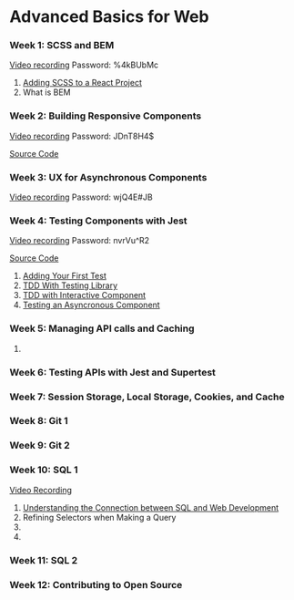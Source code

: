 # Advanced Basics for Web

### Week 1: SCSS and BEM

[Video recording](https://us06web.zoom.us/rec/share/UcJhx6wlsM2MvWaQXe_moXL5in4bTnbHeM_mKe7MEN87_myOhVbwqmJJOtr1k5Fv.Vkzd3BQPU1YjPkLO) Password: %4kBUbMc 

1. [Adding SCSS to a React Project](https://github.com/werner33/AdvancedBasicsForWeb/blob/main/SCSS.md)
2. What is BEM

### Week 2: Building Responsive Components

[Video recording](https://us06web.zoom.us/rec/share/XOdkPa1YWKnTllJ0GNMlYh4Mz9C90v0WMcjbkXuzl8x1YgSmsOFIBzUB7IE8ngLQ.s743OcrH7F9vsPdH) Password: JDnT8H4$

[Source Code](https://github.com/werner33/buildingComponentsWithAsyncUI)

### Week 3: UX for Asynchronous Components

[Video recording](https://us06web.zoom.us/rec/share/YKboI4HnNvvUJJ71qfw3AE8E_1oXbyd5XzvTcuAHGyIdubfxftUQRDNN6c7Rn-GU.MpXjApcQuwhGbPg1) Password: wjQ4E#JB

### Week 4: Testing Components with Jest

[Video recording](https://us06web.zoom.us/rec/share/iepAFZ5WfRExlGMEFeCmMhJPww_2ZvhFLnKRGRCxWtxq-y4hBzl_G9wtqBOD-YWP.p9IYo8pbPdunN5Dk) Password: nvrVu^R2

[Source Code](https://github.com/werner33/frontendTestingWithJest)

1. [Adding Your First Test](https://github.com/werner33/AdvancedBasicsForWeb/blob/main/TestingFEComponents.md)
2. [TDD With Testing Library](https://github.com/werner33/AdvancedBasicsForWeb/blob/main/TDDWithTestingLibrary.md)
3. [TDD with Interactive Component](https://github.com/werner33/AdvancedBasicsForWeb/blob/main/TDDWithInteractiveComponent.md)
4. [Testing an Asyncronous Component](https://github.com/werner33/AdvancedBasicsForWeb/blob/main/TestingAnAsyncrounousComponent.md)

### Week 5: Managing API calls and Caching

1. 

### Week 6: Testing APIs with Jest and Supertest

### Week 7: Session Storage, Local Storage, Cookies, and Cache

### Week 8: Git 1
 
### Week 9: Git 2

### Week 10: SQL 1

[Video Recording]()

1. [Understanding the Connection between SQL and Web Development](https://github.com/werner33/AdvancedBasicsForWeb/blob/main/SQL1.md)
2. Refining Selectors when Making a Query
3.
4.

### Week 11: SQL 2

### Week 12: Contributing to Open Source



